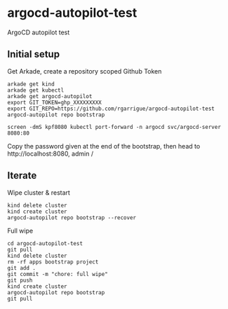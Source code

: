 # argocd-autopilot-test

ArgoCD autopilot test

## Initial setup

Get Arkade, create a repository scoped Github Token

```
arkade get kind
arkade get kubectl
arkade get argocd-autopilot
export GIT_TOKEN=ghp_XXXXXXXXX
export GIT_REPO=https://github.com/rgarrigue/argocd-autopilot-test
argocd-autopilot repo bootstrap

screen -dmS kpf8080 kubectl port-forward -n argocd svc/argocd-server 8080:80
```

Copy the password given at the end of the bootstrap, then head to http://localhost:8080, admin / <password>

## Iterate

Wipe cluster & restart

```
kind delete cluster
kind create cluster
argocd-autopilot repo bootstrap --recover
```

Full wipe

```
cd argocd-autopilot-test
git pull
kind delete cluster
rm -rf apps bootstrap project 
git add .
git commit -m "chore: full wipe"
git push
kind create cluster
argocd-autopilot repo bootstrap
git pull
```

